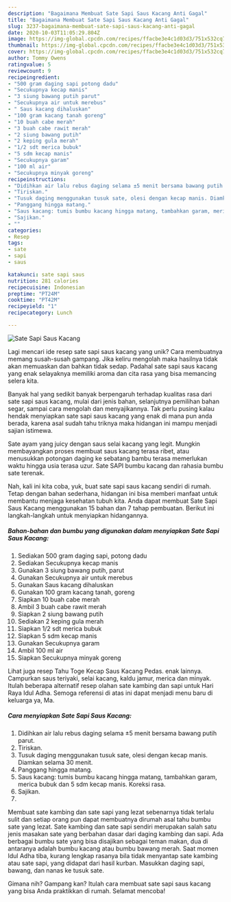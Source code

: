 ```yaml
---
description: "Bagaimana Membuat Sate Sapi Saus Kacang Anti Gagal"
title: "Bagaimana Membuat Sate Sapi Saus Kacang Anti Gagal"
slug: 3237-bagaimana-membuat-sate-sapi-saus-kacang-anti-gagal
date: 2020-10-03T11:05:29.804Z
image: https://img-global.cpcdn.com/recipes/ffacbe3e4c1d03d3/751x532cq70/sate-sapi-saus-kacang-foto-resep-utama.jpg
thumbnail: https://img-global.cpcdn.com/recipes/ffacbe3e4c1d03d3/751x532cq70/sate-sapi-saus-kacang-foto-resep-utama.jpg
cover: https://img-global.cpcdn.com/recipes/ffacbe3e4c1d03d3/751x532cq70/sate-sapi-saus-kacang-foto-resep-utama.jpg
author: Tommy Owens
ratingvalue: 5
reviewcount: 9
recipeingredient:
- "500 gram daging sapi potong dadu"
- "Secukupnya kecap manis"
- "3 siung bawang putih parut"
- "Secukupnya air untuk merebus"
- " Saus kacang dihaluskan"
- "100 gram kacang tanah goreng"
- "10 buah cabe merah"
- "3 buah cabe rawit merah"
- "2 siung bawang putih"
- "2 keping gula merah"
- "1/2 sdt merica bubuk"
- "5 sdm kecap manis"
- "Secukupnya garam"
- "100 ml air"
- "Secukupnya minyak goreng"
recipeinstructions:
- "Didihkan air lalu rebus daging selama ±5 menit bersama bawang putih parut."
- "Tiriskan."
- "Tusuk daging menggunakan tusuk sate, olesi dengan kecap manis. Diamkan selama 30 menit."
- "Panggang hingga matang."
- "Saus kacang: tumis bumbu kacang hingga matang, tambahkan garam, merica bubuk dan 5 sdm kecap manis. Koreksi rasa."
- "Sajikan."
- ""
categories:
- Resep
tags:
- sate
- sapi
- saus

katakunci: sate sapi saus 
nutrition: 281 calories
recipecuisine: Indonesian
preptime: "PT24M"
cooktime: "PT42M"
recipeyield: "1"
recipecategory: Lunch

---
```



![Sate Sapi Saus Kacang](https://img-global.cpcdn.com/recipes/ffacbe3e4c1d03d3/751x532cq70/sate-sapi-saus-kacang-foto-resep-utama.jpg)

Lagi mencari ide resep sate sapi saus kacang yang unik? Cara membuatnya memang susah-susah gampang. Jika keliru mengolah maka hasilnya tidak akan memuaskan dan bahkan tidak sedap. Padahal sate sapi saus kacang yang enak selayaknya memiliki aroma dan cita rasa yang bisa memancing selera kita.

Banyak hal yang sedikit banyak berpengaruh terhadap kualitas rasa dari sate sapi saus kacang, mulai dari jenis bahan, selanjutnya pemilihan bahan segar, sampai cara mengolah dan menyajikannya. Tak perlu pusing kalau hendak menyiapkan sate sapi saus kacang yang enak di mana pun anda berada, karena asal sudah tahu triknya maka hidangan ini mampu menjadi sajian istimewa.

Sate ayam yang juicy dengan saus selai kacang yang legit. Mungkin membayangkan proses membuat saus kacang terasa ribet, atau menusukkan potongan daging ke sebatang bambu terasa memerlukan waktu hingga usia terasa uzur. Sate SAPI bumbu kacang dan rahasia bumbu sate terenak.


Nah, kali ini kita coba, yuk, buat sate sapi saus kacang sendiri di rumah. Tetap dengan bahan sederhana, hidangan ini bisa memberi manfaat untuk membantu menjaga kesehatan tubuh kita. Anda dapat membuat Sate Sapi Saus Kacang menggunakan 15 bahan dan 7 tahap pembuatan. Berikut ini langkah-langkah untuk menyiapkan hidangannya.

<!--inarticleads1-->

##### Bahan-bahan dan bumbu yang digunakan dalam menyiapkan Sate Sapi Saus Kacang:

1. Sediakan 500 gram daging sapi, potong dadu
1. Sediakan Secukupnya kecap manis
1. Gunakan 3 siung bawang putih, parut
1. Gunakan Secukupnya air untuk merebus
1. Gunakan  Saus kacang dihaluskan
1. Gunakan 100 gram kacang tanah, goreng
1. Siapkan 10 buah cabe merah
1. Ambil 3 buah cabe rawit merah
1. Siapkan 2 siung bawang putih
1. Sediakan 2 keping gula merah
1. Siapkan 1/2 sdt merica bubuk
1. Siapkan 5 sdm kecap manis
1. Gunakan Secukupnya garam
1. Ambil 100 ml air
1. Siapkan Secukupnya minyak goreng


Lihat juga resep Tahu Toge Kecap Saus Kacang Pedas. enak lainnya. Campurkan saus teriyaki, selai kacang, kaldu jamur, merica dan minyak. Itulah beberapa alternatif resep olahan sate kambing dan sapi untuk Hari Raya Idul Adha. Semoga referensi di atas ini dapat menjadi menu baru di keluarga ya, Ma. 

<!--inarticleads2-->

##### Cara menyiapkan Sate Sapi Saus Kacang:

1. Didihkan air lalu rebus daging selama ±5 menit bersama bawang putih parut.
1. Tiriskan.
1. Tusuk daging menggunakan tusuk sate, olesi dengan kecap manis. Diamkan selama 30 menit.
1. Panggang hingga matang.
1. Saus kacang: tumis bumbu kacang hingga matang, tambahkan garam, merica bubuk dan 5 sdm kecap manis. Koreksi rasa.
1. Sajikan.
1. 


Membuat sate kambing dan sate sapi yang lezat sebenarnya tidak terlalu sulit dan setiap orang pun dapat membuatnya dirumah asal tahu bumbu sate yang lezat. Sate kambing dan sate sapi sendiri merupakan salah satu jenis masakan sate yang berbahan dasar dari daging kambing dan sapi. Ada berbagai bumbu sate yang bisa disajikan sebagai teman makan, dua di antaranya adalah bumbu kacang atau bumbu bawang merah. Saat momen Idul Adha tiba, kurang lengkap rasanya bila tidak menyantap sate kambing atau sate sapi, yang didapat dari hasil kurban. Masukkan daging sapi, bawang, dan nanas ke tusuk sate. 

Gimana nih? Gampang kan? Itulah cara membuat sate sapi saus kacang yang bisa Anda praktikkan di rumah. Selamat mencoba!
